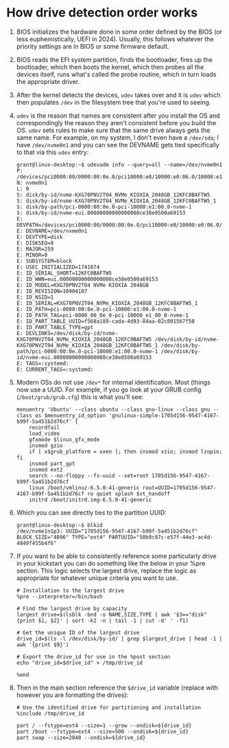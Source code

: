 # How drive detection order works

1. BIOS initializes the hardware done in some order defined by the BIOS (or less euphemistically, UEFI in 2024). Usually, this follows whatever the priority settings are in BIOS or some firmware default.

2. BIOS reads the EFI system partition, finds the bootloader, fires up the bootloader, which then boots the kernel, which then probes all the devices itself, runs what's called the probe routine, which in turn loads the appropriate driver.

3. After the kernel detects the devices, `udev` takes over and it is `udev` which then populates `/dev` in the filesystem tree that you're used to seeing.

4. `udev` is the reason that names are consistent after you install the OS and correspondingly the reason they aren't consistent before you build the OS. `udev` sets rules to make sure that the same drive always gets the same name. For example, on my system, I don't even have a `/dev/sda`; I have `/dev/nvme0n1` and you can see the DEVNAME gets tied specifically to that via this `udev` entry:
    ```shell
    grant@linux-desktop:~$ udevadm info --query=all --name=/dev/nvme0n1
    P: /devices/pci0000:00/0000:00:0e.0/pci10000:e0/10000:e0:06.0/10000:e1:00.0/nvme/nvme0/nvme0n1
    N: nvme0n1
    L: 0
    S: disk/by-id/nvme-KXG70PNV2T04_NVMe_KIOXIA_2048GB_12KFC0BAFTW5
    S: disk/by-id/nvme-KXG70PNV2T04_NVMe_KIOXIA_2048GB_12KFC0BAFTW5_1
    S: disk/by-path/pci-0000:00:0e.0-pci-10000:e1:00.0-nvme-1
    S: disk/by-id/nvme-eui.00000000000000008ce38e0500a69153
    E: DEVPATH=/devices/pci0000:00/0000:00:0e.0/pci10000:e0/10000:e0:06.0/10000:e1:00.0/nvme/nvme0/nvme0n1
    E: DEVNAME=/dev/nvme0n1
    E: DEVTYPE=disk
    E: DISKSEQ=9
    E: MAJOR=259
    E: MINOR=0
    E: SUBSYSTEM=block
    E: USEC_INITIALIZED=1741074
    E: ID_SERIAL_SHORT=12KFC0BAFTW5
    E: ID_WWN=eui.00000000000000008ce38e0500a69153
    E: ID_MODEL=KXG70PNV2T04 NVMe KIOXIA 2048GB
    E: ID_REVISION=10904107
    E: ID_NSID=1
    E: ID_SERIAL=KXG70PNV2T04_NVMe_KIOXIA_2048GB_12KFC0BAFTW5_1
    E: ID_PATH=pci-0000:00:0e.0-pci-10000:e1:00.0-nvme-1
    E: ID_PATH_TAG=pci-0000_00_0e_0-pci-10000_e1_00_0-nvme-1
    E: ID_PART_TABLE_UUID=f568a189-cada-4d93-84aa-02c801567f50
    E: ID_PART_TABLE_TYPE=gpt
    E: DEVLINKS=/dev/disk/by-id/nvme-KXG70PNV2T04_NVMe_KIOXIA_2048GB_12KFC0BAFTW5 /dev/disk/by-id/nvme-KXG70PNV2T04_NVMe_KIOXIA_2048GB_12KFC0BAFTW5_1 /dev/disk/by-path/pci-0000:00:0e.0-pci-10000:e1:00.0-nvme-1 /dev/disk/by-id/nvme-eui.00000000000000008ce38e0500a69153
    E: TAGS=:systemd:
    E: CURRENT_TAGS=:systemd:
    ```

5. Modern OSs do not use `/dev*` for internal identification. Most (things now use a UUID. For example, if you go look at your GRUB config (`/boot/grub/grub.cfg`) this is what you'll see:
    ```plaintext
    menuentry 'Ubuntu' --class ubuntu --class gnu-linux --class gnu --class os $menuentry_id_option 'gnulinux-simple-1705d156-9547-4167-b99f-5a451b2d76cf' {
        recordfail
        load_video
        gfxmode $linux_gfx_mode
        insmod gzio
        if [ x$grub_platform = xxen ]; then insmod xzio; insmod lzopio; fi
        insmod part_gpt
        insmod ext2
        search --no-floppy --fs-uuid --set=root 1705d156-9547-4167-b99f-5a451b2d76cf
        linux /boot/vmlinuz-6.5.0-41-generic root=UUID=1705d156-9547-4167-b99f-5a451b2d76cf ro quiet splash $vt_handoff
        initrd /boot/initrd.img-6.5.0-41-generic
    ```

6. Which you can see directly ties to the partition UUID:
    ```shell
    grant@linux-desktop:~$ blkid
    /dev/nvme1n1p3: UUID="1705d156-9547-4167-b99f-5a451b2d76cf" BLOCK_SIZE="4096" TYPE="ext4" PARTUUID="50b9c87c-e57f-44e3-ac4d-4849f455b4f6"
    ```

7. If you want to be able to consistently reference some particularly drive in your kickstart you can do something like the  below in your %pre section. This logic selects the largest drive, replace the logic as appropriate for whatever unique criteria you want to use.
    ```shell
    # Installation to the largest drive
    %pre --interpreter=/bin/bash

    # Find the largest drive by capacity
    largest_drive=$(lsblk -bnd -o NAME,SIZE,TYPE | awk '$3=="disk"{print $1, $2}' | sort -k2 -n | tail -1 | cut -d' ' -f1)

    # Get the unique ID of the largest drive
    drive_id=$(ls -l /dev/disk/by-id/ | grep $largest_drive | head -1 | awk '{print $9}')

    # Export the drive_id for use in the %post section
    echo "drive_id=$drive_id" > /tmp/drive_id

    %end
    ```

8. Then in the main section reference the `$drive_id` variable (replace with however you are formatting the drives):
    ```shell
    # Use the identified drive for partitioning and installation
    %include /tmp/drive_id

    part / --fstype=ext4 --size=1 --grow --ondisk=${drive_id}
    part /boot --fstype=ext4 --size=500 --ondisk=${drive_id}
    part swap --size=2048 --ondisk=${drive_id}
    ```
